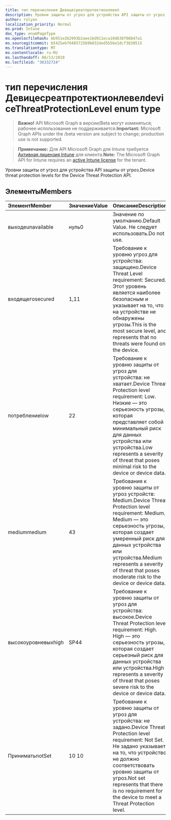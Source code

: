 ```yaml
---
title: тип перечисления Девицесреатпротектионлевел
description: Уровни защиты от угроз для устройства API защиты от угроз.
author: rolyon
localization_priority: Normal
ms.prod: Intune
doc_type: enumPageType
ms.openlocfilehash: bb951e262993b2aee16d911eca10d638f08847a1
ms.sourcegitcommit: b5425ebf648572569b032ded5b56e1dcf3830515
ms.translationtype: MT
ms.contentlocale: ru-RU
ms.lasthandoff: 08/13/2019
ms.locfileid: "36332724"
---
```

# <a name="devicethreatprotectionlevel-enum-type"></a><span data-ttu-id="894dd-103">тип перечисления Девицесреатпротектионлевел</span><span class="sxs-lookup"><span data-stu-id="894dd-103">deviceThreatProtectionLevel enum type</span></span>

> <span data-ttu-id="894dd-104">**Важно!** API Microsoft Graph в версии/Beta могут изменяться; рабочее использование не поддерживается.</span><span class="sxs-lookup"><span data-stu-id="894dd-104">**Important:** Microsoft Graph APIs under the /beta version are subject to change; production use is not supported.</span></span>

> <span data-ttu-id="894dd-105">**Примечание:** Для API Microsoft Graph для Intune требуется [Активная лицензия Intune](https://go.microsoft.com/fwlink/?linkid=839381) для клиента.</span><span class="sxs-lookup"><span data-stu-id="894dd-105">**Note:** The Microsoft Graph API for Intune requires an [active Intune license](https://go.microsoft.com/fwlink/?linkid=839381) for the tenant.</span></span>

<span data-ttu-id="894dd-106">Уровни защиты от угроз для устройства API защиты от угроз.</span><span class="sxs-lookup"><span data-stu-id="894dd-106">Device threat protection levels for the Device Threat Protection API.</span></span>

## <a name="members"></a><span data-ttu-id="894dd-107">Элементы</span><span class="sxs-lookup"><span data-stu-id="894dd-107">Members</span></span>
|<span data-ttu-id="894dd-108">Элемент</span><span class="sxs-lookup"><span data-stu-id="894dd-108">Member</span></span>|<span data-ttu-id="894dd-109">Значение</span><span class="sxs-lookup"><span data-stu-id="894dd-109">Value</span></span>|<span data-ttu-id="894dd-110">Описание</span><span class="sxs-lookup"><span data-stu-id="894dd-110">Description</span></span>|
|:---|:---|:---|
|<span data-ttu-id="894dd-111">выходе</span><span class="sxs-lookup"><span data-stu-id="894dd-111">unavailable</span></span>|<span data-ttu-id="894dd-112">нуль</span><span class="sxs-lookup"><span data-stu-id="894dd-112">0</span></span>|<span data-ttu-id="894dd-113">Значение по умолчанию.</span><span class="sxs-lookup"><span data-stu-id="894dd-113">Default Value.</span></span> <span data-ttu-id="894dd-114">Не следует использовать.</span><span class="sxs-lookup"><span data-stu-id="894dd-114">Do not use.</span></span>|
|<span data-ttu-id="894dd-115">входящего</span><span class="sxs-lookup"><span data-stu-id="894dd-115">secured</span></span>|<span data-ttu-id="894dd-116">1,1</span><span class="sxs-lookup"><span data-stu-id="894dd-116">1</span></span>|<span data-ttu-id="894dd-117">Требование к уровню угроз для устройства: защищено.</span><span class="sxs-lookup"><span data-stu-id="894dd-117">Device Threat Level requirement: Secured.</span></span> <span data-ttu-id="894dd-118">Этот уровень является наиболее безопасным и указывает на то, что на устройстве не обнаружены угрозы.</span><span class="sxs-lookup"><span data-stu-id="894dd-118">This is the most secure level, and represents that no threats were found on the device.</span></span>|
|<span data-ttu-id="894dd-119">потребление</span><span class="sxs-lookup"><span data-stu-id="894dd-119">low</span></span>|<span data-ttu-id="894dd-120">2</span><span class="sxs-lookup"><span data-stu-id="894dd-120">2</span></span>|<span data-ttu-id="894dd-121">Требование к уровню защиты от угроз для устройства: не хватает.</span><span class="sxs-lookup"><span data-stu-id="894dd-121">Device Threat Protection level requirement: Low.</span></span> <span data-ttu-id="894dd-122">Низкие — это серьезность угрозы, которая представляет собой минимальный риск для данных устройства или устройства.</span><span class="sxs-lookup"><span data-stu-id="894dd-122">Low represents a severity of threat that poses minimal risk to the device or device data.</span></span>|
|<span data-ttu-id="894dd-123">medium</span><span class="sxs-lookup"><span data-stu-id="894dd-123">medium</span></span>|<span data-ttu-id="894dd-124">4</span><span class="sxs-lookup"><span data-stu-id="894dd-124">3</span></span>|<span data-ttu-id="894dd-125">Требования к уровню защиты от угроз устройств: Medium.</span><span class="sxs-lookup"><span data-stu-id="894dd-125">Device Threat Protection level requirement: Medium.</span></span> <span data-ttu-id="894dd-126">Medium — это серьезность угрозы, которая создает умеренный риск для данных устройства или устройства.</span><span class="sxs-lookup"><span data-stu-id="894dd-126">Medium represents a severity of threat that poses moderate risk to the device or device data.</span></span>|
|<span data-ttu-id="894dd-127">высокоуровневых</span><span class="sxs-lookup"><span data-stu-id="894dd-127">high</span></span>|<span data-ttu-id="894dd-128">SP4</span><span class="sxs-lookup"><span data-stu-id="894dd-128">4</span></span>|<span data-ttu-id="894dd-129">Требование к уровню защиты от угроз для устройства: высокое.</span><span class="sxs-lookup"><span data-stu-id="894dd-129">Device Threat Protection level requirement: High.</span></span> <span data-ttu-id="894dd-130">High — это серьезность угрозы, которая создает серьезный риск для данных устройства или устройства.</span><span class="sxs-lookup"><span data-stu-id="894dd-130">High represents a severity of threat that poses severe risk to the device or device data.</span></span>|
|<span data-ttu-id="894dd-131">Принимать</span><span class="sxs-lookup"><span data-stu-id="894dd-131">notSet</span></span>|<span data-ttu-id="894dd-132">10 </span><span class="sxs-lookup"><span data-stu-id="894dd-132">10</span></span>|<span data-ttu-id="894dd-133">Требование к уровню защиты от угроз для устройства: не задано.</span><span class="sxs-lookup"><span data-stu-id="894dd-133">Device Threat Protection level requirement: Not Set.</span></span> <span data-ttu-id="894dd-134">Не задано указывает на то, что устройство не должно соответствовать уровню защиты от угроз.</span><span class="sxs-lookup"><span data-stu-id="894dd-134">Not set represents that there is no requirement for the device to meet a Threat Protection level.</span></span>|



